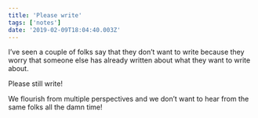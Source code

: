 ```yaml
---
title: 'Please write'
tags: ['notes'] 
date: '2019-02-09T18:04:40.003Z'
---
```

‪I’ve seen a couple of folks say that they don’t want to write because they worry that someone else has already written about what they want to write about.‬  

‪Please still write!‬  ‪

We flourish from multiple perspectives and we don’t want to hear from the same folks all the damn time!‬